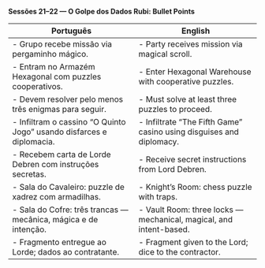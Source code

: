 **Sessões 21–22 — O Golpe dos Dados Rubi: Bullet Points**

|Português|English|
|---|---|
|- Grupo recebe missão via pergaminho mágico.|- Party receives mission via magical scroll.|
|- Entram no Armazém Hexagonal com puzzles cooperativos.|- Enter Hexagonal Warehouse with cooperative puzzles.|
|- Devem resolver pelo menos três enigmas para seguir.|- Must solve at least three puzzles to proceed.|
|- Infiltram o cassino “O Quinto Jogo” usando disfarces e diplomacia.|- Infiltrate “The Fifth Game” casino using disguises and diplomacy.|
|- Recebem carta de Lorde Debren com instruções secretas.|- Receive secret instructions from Lord Debren.|
|- Sala do Cavaleiro: puzzle de xadrez com armadilhas.|- Knight’s Room: chess puzzle with traps.|
|- Sala do Cofre: três trancas — mecânica, mágica e de intenção.|- Vault Room: three locks — mechanical, magical, and intent-based.|
|- Fragmento entregue ao Lorde; dados ao contratante.|- Fragment given to the Lord; dice to the contractor.|